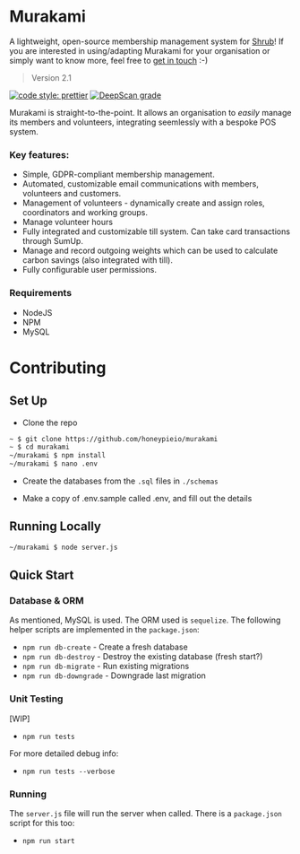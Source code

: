 # Murakami

A lightweight, open-source membership management system for [Shrub](https://shrubcoop.org)!
If you are interested in using/adapting Murakami for your organisation or simply want to know more, feel free to [get in touch](mailto:hello@rosshudson.co.uk) :-)

> Version 2.1

[![code style: prettier](https://img.shields.io/badge/code_style-prettier-ff69b4.svg?style=flat-square)](https://github.com/prettier/prettier)
[![DeepScan grade](https://deepscan.io/api/teams/2524/projects/3660/branches/32113/badge/grade.svg)](https://deepscan.io/dashboard#view=project&tid=2524&pid=3660&bid=32113)

Murakami is straight-to-the-point. It allows an organisation to _easily_ manage its members and volunteers, integrating seemlessly with a bespoke POS system.

### Key features:

- Simple, GDPR-compliant membership management.
- Automated, customizable email communications with members, volunteers and customers.
- Management of volunteers - dynamically create and assign roles, coordinators and working groups.
- Manage volunteer hours
- Fully integrated and customizable till system. Can take card transactions through SumUp.
- Manage and record outgoing weights which can be used to calculate carbon savings (also integrated with till).
- Fully configurable user permissions.

### Requirements

- NodeJS
- NPM
- MySQL

# Contributing

## Set Up

- Clone the repo

```sh
~ $ git clone https://github.com/honeypieio/murakami
~ $ cd murakami
~/murakami $ npm install
~/murakami $ nano .env
```

- Create the databases from the `.sql` files in `./schemas`

- Make a copy of .env.sample called .env, and fill out the details

## Running Locally

```sh
~/murakami $ node server.js
```

## Quick Start

### Database & ORM

As mentioned, MySQL is used. The ORM used is `sequelize`. The following helper scripts are implemented in the `package.json`:

- `npm run db-create` - Create a fresh database
- `npm run db-destroy` - Destroy the existing database (fresh start?)
- `npm run db-migrate` - Run existing migrations
- `npm run db-downgrade` - Downgrade last migration

### Unit Testing

[WIP]

- `npm run tests`

For more detailed debug info:

- `npm run tests --verbose`

### Running

The `server.js` file will run the server when called. There is a `package.json` script for this too:

- `npm run start`
